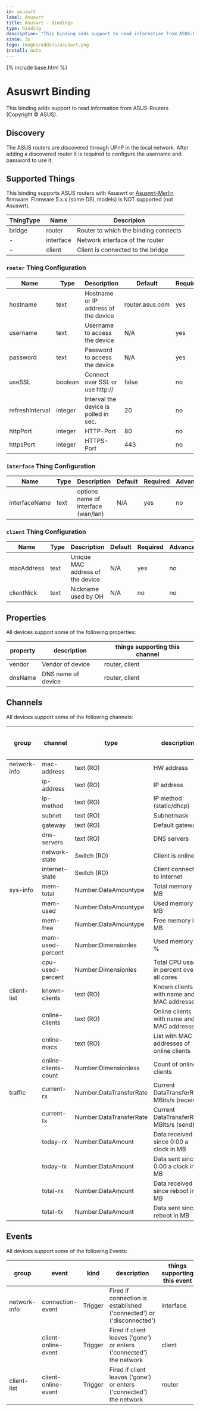 ```yaml
---
id: asuswrt
label: Asuswrt
title: Asuswrt - Bindings
type: binding
description: "This binding adds support to read information from ASUS-Routers (Copyright © ASUS)."
since: 3x
logo: images/addons/asuswrt.png
install: auto
---
```


<!-- Attention authors: Do not edit directly. Please add your changes to the appropriate source repository -->

{% include base.html %}

# Asuswrt Binding

This binding adds support to read information from ASUS-Routers (Copyright © ASUS).

## Discovery

The ASUS routers are discovered through UPnP in the local network.
After adding a discovered router it is required to configure the username and password to use it.

## Supported Things

This binding supports ASUS routers with Asuswrt or [Asuswrt-Merlin](https://www.asuswrt-merlin.net/) firmware.
Firmware 5.x.x (some DSL models) is NOT supported (not Asuswrt).

| ThingType     | Name       | Descripion                           |
|---------------|------------|--------------------------------------|
| bridge        | router     | Router to which the binding connects |
| -             | interface  | Network interface of the router      |
| -             | client     | Client is connected to the bridge    |

### `router` Thing Configuration

| Name            | Type    | Description                           | Default             | Required | Advanced |
|-----------------|---------|---------------------------------------|---------------------|----------|----------|
| hostname        | text    | Hostname or IP address of the device  | router.asus.com     | yes      | no       |
| username        | text    | Username to access the device         | N/A                 | yes      | no       |
| password        | text    | Password to access the device         | N/A                 | yes      | no       |
| useSSL          | boolean | Connect over SSL or use http://       | false               | no       | no       |
| refreshInterval | integer | Interval the device is polled in sec. | 20                  | no       | yes      |
| httpPort        | integer | HTTP-Port                             | 80                  | no       | yes      |
| httpsPort       | integer | HTTPS-Port                            | 443                 | no       | yes      |

### `interface` Thing Configuration

| Name            | Type    | Description                           | Default             | Required | Advanced |
|-----------------|---------|---------------------------------------|---------------------|----------|----------|
| interfaceName   | text    | options name of interface (wan/lan)   | N/A                 | yes      | no       |

### `client` Thing Configuration

| Name            | Type    | Description                           | Default             | Required | Advanced |
|-----------------|---------|---------------------------------------|---------------------|----------|----------|
| macAddress      | text    | Unique MAC address of the device      | N/A                 | yes      | no       |
| clientNick      | text    | Nickname used by OH                   | N/A                 | no       | no       |


## Properties

All devices support some of the following properties:

| property         | description                  | things supporting this channel        |
|------------------|------------------------------|---------------------------------------|
| vendor           | Vendor of device             | router, client                        |
| dnsName          | DNS name of device           | router, client                        |


## Channels

All devices support some of the following channels:

| group            | channel              |type                    | description                                | things supporting this channel    |
|------------------|----------------------|------------------------|--------------------------------------------|-----------------------------------|
| network-info     | mac-address          | text (RO)              | HW address                                 | interface, client                 |
|                  | ip-address           | text (RO)              | IP address                                 | interface                         |
|                  | ip-method            | text (RO)              | IP method (static/dhcp)                    | interface, client                 |
|                  | subnet               | text (RO)              | Subnetmask                                 | interface                         |
|                  | gateway              | text (RO)              | Default gateway                            | interface                         |
|                  | dns-servers          | text (RO)              | DNS servers                                | interface                         |
|                  | network-state        | Switch (RO)            | Client is online                           | interface, client                 |
|                  | internet-state       | Switch (RO)            | Client connected to Internet               | client                            |
| sys-info         | mem-total            | Number:DataAmountype   | Total memory in MB                         | router                            |
|                  | mem-used             | Number:DataAmountype   | Used memory in MB                          | router                            |
|                  | mem-free             | Number:DataAmountype   | Free memory in MB                          | router                            |
|                  | mem-used-percent     | Number:Dimensionles    | Used memory in %                           | router                            |
|                  | cpu-used-percent     | Number:Dimensionles    | Total CPU usage in percent over all cores  | router                            |
| client-list      | known-clients        | text (RO)              | Known clients with name and MAC addresses  | router                            |
|                  | online-clients       | text (RO)              | Online clients with name and MAC addresses | router                            |
|                  | online-macs          | text (RO)              | List with MAC addresses of online clients  | router                            |
|                  | online-clients-count | Number:Dimensionless   | Count of online clients                    | router                            |
| traffic          | current-rx           | Number:DataTransferRate| Current DataTransferRate MBits/s (receive) | interface, client                 |
|                  | current-tx           | Number:DataTransferRate| Current DataTransferRate MBits/s (send)    | interface, client                 |
|                  | today-rx             | Number:DataAmount      | Data received since 0:00 a clock in MB     | interface, client                 |
|                  | today-tx             | Number:DataAmount      | Data sent since 0:00 a clock in MB         | interface, client                 |
|                  | total-rx             | Number:DataAmount      | Data received since reboot in MB           | interface, client                 |
|                  | total-tx             | Number:DataAmount      | Data sent since reboot in MB               | interface, client                 |


## Events

All devices support some of the following Events:

| group            | event               |kind        | description                                                            | things supporting this event    |
|------------------|---------------------|------------|------------------------------------------------------------------------|---------------------------------|
| network-info     | connection-event    | Trigger    | Fired if connection is established ('connected') or ('disconnected')   | interface                       |
|                  | client-online-event | Trigger    | Fired if client leaves ('gone') or enters ('connected') the network    | client                          |
| client-list      | client-online-event | Trigger    | Fired if client leaves ('gone') or enters ('connected') the network    | router                          |
